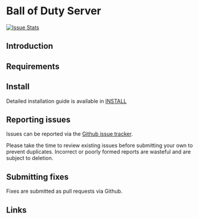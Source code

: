 # Ball of Duty Server
[![Issue Stats](http://www.issuestats.com/github/LuqJensen/BOD-Server/badge/pr)](http://www.issuestats.com/github/LuqJensen/BOD-Server)

## Introduction



## Requirements


## Install

Detailed installation guide is available in [INSTALL](INSTALL.txt)


## Reporting issues

Issues can be reported via the [Github issue tracker](https://github.com/LuqJensen/BOD-Server/issues).

Please take the time to review existing issues before submitting your own to
prevent duplicates.
Incorrect or poorly formed
reports are wasteful and are subject to deletion.


## Submitting fixes

Fixes are submitted as pull requests via Github.


## Links
